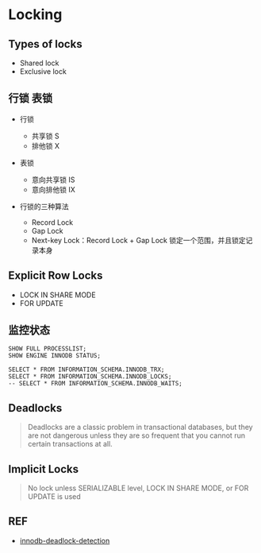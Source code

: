 # Locking

## Types of locks

- Shared lock
- Exclusive lock

## 行锁 表锁

- 行锁
  - 共享锁 S
  - 排他锁 X

- 表锁
  - 意向共享锁 IS
  - 意向排他锁 IX

- 行锁的三种算法
  - Record Lock
  - Gap Lock
  - Next-key Lock：Record Lock + Gap Lock
    锁定一个范围，并且锁定记录本身


## Explicit Row Locks

- LOCK IN SHARE MODE
- FOR UPDATE

## 监控状态

```mysql
SHOW FULL PROCESSLIST;
SHOW ENGINE INNODB STATUS;

SELECT * FROM INFORMATION_SCHEMA.INNODB_TRX;
SELECT * FROM INFORMATION_SCHEMA.INNODB_LOCKS;
-- SELECT * FROM INFORMATION_SCHEMA.INNODB_WAITS;
```

## Deadlocks

> Deadlocks are a classic problem in transactional databases, but they are not dangerous
  unless they are so frequent that you cannot run certain transactions at all.

## Implicit Locks

> No lock unless SERIALIZABLE level, LOCK IN SHARE MODE, or FOR UPDATE is used

## REF

- [innodb-deadlock-detection](https://dev.mysql.com/doc/refman/5.6/en/innodb-deadlock-detection.html)



